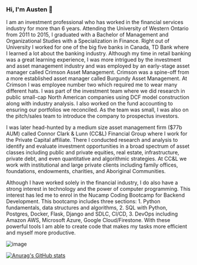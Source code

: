 ### Hi, I'm Austen 👋

I am an investment professional who has worked in the financial services industry for more than 6 years. Attending the University of Western Ontario from 2011 to 2015, I graduated with a Bachelor of Management and Organizational Studies with a Specialization in Finance. Right out of University I worked for one of the big five banks in Canada, TD Bank where I learned a lot about the banking industry. Although my time in retail banking was a great learning experience, I was more intrigued by the investment and asset management industry and was employed by an early-stage asset manager called Crimson Asset Management. Crimson was a spine-off from a more established asset manager called Burgundy Asset Management. At Crimson I was employee number two which required me to wear many different hats. I was part of the investment team where we did research in public small-cap North American companies using DCF model construction along with industry analysis. I also worked on the fund accounting to ensuring our portfolios we reconciled. As the team was small, I was also on the pitch/sales team to introduce the company to prospectus investors. 

I was later head-hunted by a medium size asset management firm ($77b AUM) called Connor Clark & Lunn (CC&L) Financial Group where I work for the Private Capital affiliate. There I conducted research and analysis to identify and evaluate investment opportunities in a broad spectrum of asset classes including public and private equities, real estate, infrastructure, private debt, and even quantitative and algorithmic strategies. At CC&L we work with institutional and large private clients including family offices, foundations, endowments, charities, and Aboriginal Communities. 

Although I have worked solely in the financial industry, I do also have a strong interest in technology and the power of computer programming. This interest has led me to enrol in the Nucamp Coding Bootcamp for Backend Development. This bootcamp includes three sections: 1. Python fundamentals, data structures and algorithms, 2. SQL with Python, Postgres, Docker, Flask, Django and SDLC, CI/CD, 3. DevOps including Amazon AWS, Microsoft Azure, Google Cloud/Firestone. With these powerful tools I am able to create code that makes my tasks more efficient and myself more productive. 

![image](https://user-images.githubusercontent.com/110211748/196049497-bcba11f5-106c-44e6-b24e-7dd3a2ab6b24.png)

[![Anurag's GitHub stats](https://github-readme-stats.vercel.app/api?username=AustenQuerino)](https://github.com/anuraghazra/github-readme-stats)
